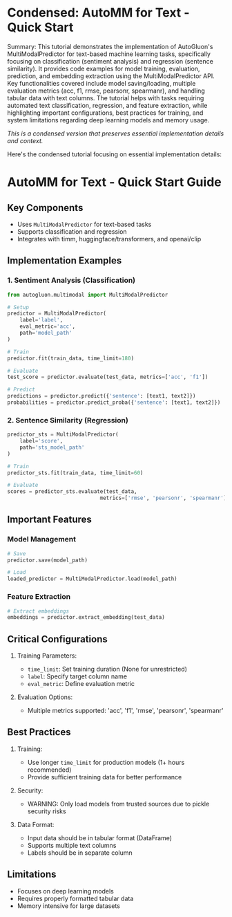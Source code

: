 # Condensed: AutoMM for Text - Quick Start

Summary: This tutorial demonstrates the implementation of AutoGluon's MultiModalPredictor for text-based machine learning tasks, specifically focusing on classification (sentiment analysis) and regression (sentence similarity). It provides code examples for model training, evaluation, prediction, and embedding extraction using the MultiModalPredictor API. Key functionalities covered include model saving/loading, multiple evaluation metrics (acc, f1, rmse, pearsonr, spearmanr), and handling tabular data with text columns. The tutorial helps with tasks requiring automated text classification, regression, and feature extraction, while highlighting important configurations, best practices for training, and system limitations regarding deep learning models and memory usage.

*This is a condensed version that preserves essential implementation details and context.*

Here's the condensed tutorial focusing on essential implementation details:

# AutoMM for Text - Quick Start Guide

## Key Components
- Uses `MultiModalPredictor` for text-based tasks
- Supports classification and regression
- Integrates with timm, huggingface/transformers, and openai/clip

## Implementation Examples

### 1. Sentiment Analysis (Classification)

```python
from autogluon.multimodal import MultiModalPredictor

# Setup
predictor = MultiModalPredictor(
    label='label',
    eval_metric='acc',
    path='model_path'
)

# Train
predictor.fit(train_data, time_limit=180)

# Evaluate
test_score = predictor.evaluate(test_data, metrics=['acc', 'f1'])

# Predict
predictions = predictor.predict({'sentence': [text1, text2]})
probabilities = predictor.predict_proba({'sentence': [text1, text2]})
```

### 2. Sentence Similarity (Regression)

```python
predictor_sts = MultiModalPredictor(
    label='score',
    path='sts_model_path'
)

# Train
predictor_sts.fit(train_data, time_limit=60)

# Evaluate
scores = predictor_sts.evaluate(test_data, 
                              metrics=['rmse', 'pearsonr', 'spearmanr'])
```

## Important Features

### Model Management
```python
# Save
predictor.save(model_path)

# Load
loaded_predictor = MultiModalPredictor.load(model_path)
```

### Feature Extraction
```python
# Extract embeddings
embeddings = predictor.extract_embedding(test_data)
```

## Critical Configurations

1. Training Parameters:
   - `time_limit`: Set training duration (None for unrestricted)
   - `label`: Specify target column name
   - `eval_metric`: Define evaluation metric

2. Evaluation Options:
   - Multiple metrics supported: 'acc', 'f1', 'rmse', 'pearsonr', 'spearmanr'

## Best Practices

1. Training:
   - Use longer `time_limit` for production models (1+ hours recommended)
   - Provide sufficient training data for better performance

2. Security:
   - WARNING: Only load models from trusted sources due to pickle security risks

3. Data Format:
   - Input data should be in tabular format (DataFrame)
   - Supports multiple text columns
   - Labels should be in separate column

## Limitations
- Focuses on deep learning models
- Requires properly formatted tabular data
- Memory intensive for large datasets